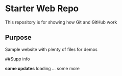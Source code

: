 # Starter Web Repo

This repository is for showing how Git and GitHub work

## Purpose

Sample website with plenty of files for demos


##Supp info 

**some updates** loading ...
some more 